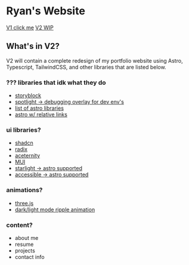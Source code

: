 # Ryan's Website
[V1 click me](https://ryantren.github.io/portfolio-website/)
[V2 WIP](http://workinprogress.com/)

## What's in V2?
V2 will contain a complete redesign of my portfolio website using Astro, Typescript, TailwindCSS, and other libraries that are listed below.

### ??? libraries that idk what they do
* [storyblock](https://github.com/storyblok/storyblok-astro)
* [spotlight -> debugging overlay for dev env's](https://github.com/getsentry/spotlight)
* [list of astro libraries](https://events-3bg.pages.dev/components/)
* [astro w/ relative links](https://github.com/ixkaito/astro-relative-links#readme)


### ui libraries?
* [shadcn](https://ui.shadcn.com/docs/installation/astro)
* [radix](https://www.radix-ui.com/)
* [aceternity](https://ui.aceternity.com/components)
* [MUI](https://mui.com/material-ui/)
* [starlight -> astro supported](https://starlight.astro.build/)
* [accessible -> astro supported](https://accessible-astro.netlify.app/accessible-components/)


### animations?
* [three.js](https://threejs.org/)
* [dark/light mode ripple animation](https://github.com/ocavue/astro-theme-toggle#readme)



### content?
* about me
* resume
* projects
* contact info
